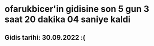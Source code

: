 # ofarukbicer'in gidisine son 5 gun 3 saat 20 dakika 04 saniye kaldi

## Gidis tarihi: 30.09.2022 :(